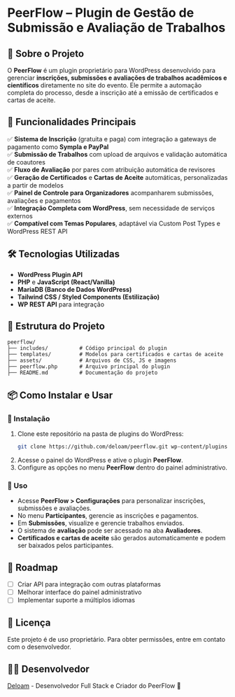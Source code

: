 # PeerFlow – Plugin de Gestão de Submissão e Avaliação de Trabalhos

## 📌 Sobre o Projeto
O **PeerFlow** é um plugin proprietário para WordPress desenvolvido para gerenciar **inscrições, submissões e avaliações de trabalhos acadêmicos e científicos** diretamente no site do evento. Ele permite a automação completa do processo, desde a inscrição até a emissão de certificados e cartas de aceite.

## 🚀 Funcionalidades Principais
✅ **Sistema de Inscrição** (gratuita e paga) com integração a gateways de pagamento como **Sympla e PayPal**  
✅ **Submissão de Trabalhos** com upload de arquivos e validação automática de coautores  
✅ **Fluxo de Avaliação** por pares com atribuição automática de revisores  
✅ **Geração de Certificados** e **Cartas de Aceite** automáticas, personalizadas a partir de modelos  
✅ **Painel de Controle para Organizadores** acompanharem submissões, avaliações e pagamentos  
✅ **Integração Completa com WordPress**, sem necessidade de serviços externos  
✅ **Compatível com Temas Populares**, adaptável via Custom Post Types e WordPress REST API  

## 🛠️ Tecnologias Utilizadas
- **WordPress Plugin API**
- **PHP** e **JavaScript (React/Vanilla)**
- **MariaDB (Banco de Dados WordPress)**
- **Tailwind CSS / Styled Components (Estilização)**
- **WP REST API** para integração

## 📂 Estrutura do Projeto
```
peerflow/
├── includes/          # Código principal do plugin
├── templates/         # Modelos para certificados e cartas de aceite
├── assets/            # Arquivos de CSS, JS e imagens
├── peerflow.php       # Arquivo principal do plugin
├── README.md          # Documentação do projeto
```

## 📦 Como Instalar e Usar
### 🔹 Instalação
1. Clone este repositório na pasta de plugins do WordPress:
   ```sh
   git clone https://github.com/deloam/peerflow.git wp-content/plugins/peerflow
   ```
2. Acesse o painel do WordPress e ative o plugin **PeerFlow**.
3. Configure as opções no menu **PeerFlow** dentro do painel administrativo.

### 🔹 Uso
- Acesse **PeerFlow > Configurações** para personalizar inscrições, submissões e avaliações.
- No menu **Participantes**, gerencie as inscrições e pagamentos.
- Em **Submissões**, visualize e gerencie trabalhos enviados.
- O sistema de **avaliação** pode ser acessado na aba **Avaliadores**.
- **Certificados e cartas de aceite** são gerados automaticamente e podem ser baixados pelos participantes.

## 📌 Roadmap
- [ ] Criar API para integração com outras plataformas
- [ ] Melhorar interface do painel administrativo
- [ ] Implementar suporte a múltiplos idiomas

## 📜 Licença
Este projeto é de uso proprietário. Para obter permissões, entre em contato com o desenvolvedor.

## 👨‍💻 Desenvolvedor
[Deloam](https://deloam.github.io/portfolio/) - Desenvolvedor Full Stack e Criador do PeerFlow 🚀
